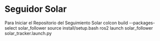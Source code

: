 # Seguidor Solar
Para Iniciar el Repositorio del Seguimiento Solar
  colcon build --packages-select solar_follower
  source install/setup.bash
  ros2 launch solar_follower solar_tracker.launch.py
